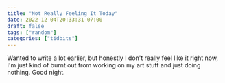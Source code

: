 ```yaml
---
title: "Not Really Feeling It Today"
date: 2022-12-04T20:33:31-07:00
draft: false
tags: ["random"]
categories: ["tidbits"]
---
```


Wanted to write a lot earlier, but honestly I don't really feel like it right now, I'm just kind of burnt out from working on my art stuff and just doing nothing. Good night.